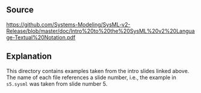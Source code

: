 ## Source

https://github.com/Systems-Modeling/SysML-v2-Release/blob/master/doc/Intro%20to%20the%20SysML%20v2%20Language-Textual%20Notation.pdf

## Explanation

This directory contains examples taken from the intro slides linked above. The name of each file references a slide
number, i.e., the example in `s5.sysml` was taken from slide number 5.
